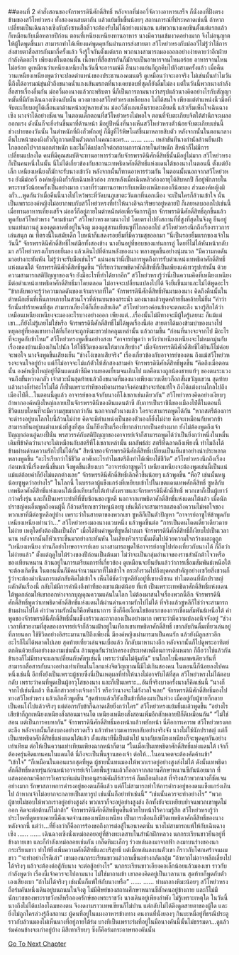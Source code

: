 ##ตอนที่ 2 คำสั่งสอนของจักรพรรดินีศักดิ์สิทธิ์
หลังจากที่ม่ออวี่จัดวางอาหารเสร็จ ก็นั่งลงที่ฝั่งตรงข้ามของสวีโหย่วหรง
ทั้งสองคนสบตากัน แล้วแย้มยิ้มขึ้นน้อยๆ
สถานการณ์ที่ประหลาดเช่นนี้ ถ้าหากเปลี่ยนเป็นเฉินฉางเซิงกับถังซานสือลิ่วจะต้องรับไม่ได้อย่างแน่นอน แต่พวกนางเคยชินตั้งแต่แรกแล้ว
ก็เหมือนกับเมื่อหลายปีก่อน ตอนที่เหนียงเหนียงทานอาหาร นางมีความเข้มงวดอย่างมาก จึงไม่อนุญาตให้ผู้ใดพูดขึ้นมา สามารถทำได้เพียงแค่พูดคุยกันผ่านการส่งสายตา
สวีโหย่วหรงกับม่ออวี่ไม่รู้ว่าใช้การส่งสายตาสื่อสารกันมากี่ครั้งแล้ว จึงรู้ใจกันตั้งแต่แรก พวกนางสามารถมองออกอย่างง่ายดายว่าอีกฝ่ายกำลังคิดอะไร
เพียงแต่ในตอนนั้น เนื้อหาที่สื่อสารกันก็มักจะเป็นอาหารจานไหนอร่อย อาหารจานไหนไม่อร่อย ดูเหมือนว่าเหนียงเหนียงในวันนี้จะอารมณ์ดี ลิ้นนางแอ่นก็ถูกคีบไปถึงสามครั้งแล้ว เมื่อคืนวานเหนียงเหนียงพูดว่าจะปลดตำแหน่งของประธานองคมนตรี ดูเหมือนว่าจะเอาจริง ไม่เช่นนั้นทำไมวันนี้ถึงได้อารมณ์ขุ่นมัวถึงขนาดน้ำแกงเส้นมรกตที่นางเคยชอบที่สุดก็ยังดื่มไม่ลง แต่ในวันนี้พวกนางกำลังสื่อสารเรื่องอื่นกัน
ม่ออวี่มองนางแล้วกะพริบตา นี่ก็เป็นการถามนางว่าสรุปแล้วนางคิดอย่างไรกับสัญญาหมั้นที่มีกับเฉินฉางเซิงฉบับนั้น
ดวงตาของสวีโหย่วหรงเหลือบลง ไม่ได้สนใจ เพียงแต่ตำแหน่งนิ้วมือที่จับตะเกียบอยู่ได้เลื่อนมาด้านหน้าอยู่หลายส่วน
ม่ออวี่สังเกตเห็นรายละเอียดนี้ แล้วเริ่มเห็นใจเฉินฉางเซิง
นางจำได้อย่างชัดเจน ในตอนเด็กตอนที่สวีโหย่วหรงไม่พอใจ ตอนที่จับตะเกียบจิตใต้สำนึกจะเผลอออกแรง ดังนั้นก็จะยิ่งร่นขึ้นมาที่ด้านหน้า มีอยู่ปีหนึ่งที่นางเห็นสวีโหย่วหรงตัวน้อยจับตะเกียบเช่นนี้ ช่วงบ่ายของวันนั้น ในตำหนักที่ผิงกั๋วพักอยู่ ก็มีงูที่ไร้พิษโผล่ขึ้นมาหลายสิบตัว หลังจากนั้นในตอนกลางคืนใบหน้าของผิงกั๋วก็ถูกวาดเป็นตัวตลกในคณะละคร...
......
......
เหล่าขันทีนางกำนัลล้วนยืนเฝ้าไกลออกไปจากนอกตำหนัก และไม่ได้แปลกใจต่อสถานการณ์ภายในตำหนัก สีหน้าก็ไม่มีการเปลี่ยนแปลงใด
คนที่มีคุณสมบัติจะทานอาหารร่วมกับจักรพรรดินีศักดิ์สิทธิ์นั้นมีอยู่ไม่มาก สวีโหย่วหรงก็เป็นคนหนึ่งในนั้น
นี่ไม่ได้เกี่ยวข้องกับสถานะเทพธิดาศักดิ์สิทธิ์แห่งแดนใต้ของนางในตอนนี้ ตั้งแต่ยังเล็ก เหนียงเหนียงก็มักจะรับนางเข้าวัง หลังจากนั้นก็ทานอาหารร่วมกัน ในตอนนั้นนอกจากสวีโหย่วหรง ยังมีม่ออวี่ องค์หญิงผิงกั๋วกับเฉินหลิวอ๋อง ภายหลังเมื่อเฉินหลิวอ๋องอายุได้สิบหกปี ก็อยู่พักภายในพระราชวังน้อยครั้งเป็นอย่างมาก เวลาที่ร่วมทานอาหารกับเหนียงเหนียงเองก็น้อยลง ส่วนองค์หญิงผิงกั๋ว...พูดกันว่าเมื่อคืนนี้นางไปไหว้พระที่วัดบนภูเขาตะวันตกที่นอกเมือง จะเป็นใครก็ล้วนเข้าใจ นั่นเป็นเพราะองค์หญิงไม่อยากพบกับสวีโหย่วหรงที่ทำให้นางอิจฉาริษยาอยู่หลายปี ก็เลยหลบออกไปเช่นนี้
เมื่อทานอาหารเที่ยงเสร็จ ม่ออวี่ก็อยู่ภายในตำหนักต่อเพื่อจัดการฎีกา จักรพรรดินีศักดิ์สิทธิ์ลุกขึ้นแล้วพูดกับสวีโหย่วหรง “ตามข้ามา”
สวีโหย่วหรงตามนางไป โดยตรงไปยังสถานที่ที่สูงที่สุดในจิงตู
ยืนอยู่บนแท่นกานลู่ มองดูตลาดที่อยู่ในจิงตู มองดูสุสานเทียนซูที่ไกลออกไป สวีโหย่วหรงนึกถึงเรื่องราวการเล่นสนุก ณ ที่ตรงนี้ในสมัยเด็ก ใบหน้าก็แสดงรอยยิ้มที่มีความสุขออกมา
“นี่เป็นรอยยิ้มแรกของเจ้าในวันนี้”
จักรพรรดินีศักดิ์สิทธิ์ไพล่มือทั้งสองข้าง นางยืนอยู่ที่ขอบของแท่นการลู่ โดยที่ไม่ได้หันหน้ากลับมา
สวีโหย่วหรงเก็บรอยยิ้มลง แล้วเดินไปที่ด้านหลังของนาง พลางพูดขึ้นอย่างนุ่มนวล “มีความกดดันมาอย่างกะทันหัน ไม่รู้ว่าจะรับมือเช่นไร”
แน่นอนว่านี่เป็นการพูดถึงการรับตำแหน่งเทพธิดาศักดิ์สิทธิ์แห่งแดนใต้
จักรพรรดินีศักดิ์สิทธิ์พูดขึ้น “ที่เรียกว่าเทพธิดาศักดิ์สิทธิ์ก็เป็นเพียงแค่เทวรูปเท่านั้น ด้วยความสามารถสติปัญญาของเจ้า ยังมีอะไรที่ทำได้ยากอีก”
สวีโหย่วหรงรู้ว่านี่เป็นความคิดที่เหนียงเหนียงมีต่อตำแหน่งเทพธิดาศักดิ์สิทธิ์มาโดยตลอด ไม่อาจจะเปลี่ยนแปลงไปได้ จึงยิ้มขึ้นมาและไม่ได้พูดอะไร
“ข้ากลับพอจะรู้ว่าความกดดันของเจ้ามาจากที่ใด” จักรพรรดินีศักดิ์สิทธิ์หันมามองนาง คิดถึงคืนนั้นในตำหนักเย็นที่เห็นภาพภายในสวนโจวที่ด้านบนของสระน้ำ มองนางแล้วพูดคล้ายยิ้มคล้ายไม่ยิ้ม “คำว่ารักนั้นทำร้ายคนที่สุด สามารถเลี่ยงได้ก็เลี่ยงเสียเถิด”
สวีโหย่วหรงค่อนข้างจะตกตะลึง นางรู้สึกได้ว่าเหมือนเหนียงเหนียงจะมองอะไรบางอย่างออก เพียงแต่...เรื่องนั้นไม่มีทางจะมีผู้ใดรู้เลยนะ ก็แม้แต่เขา...ก็ยังไม่รู้เลยไม่ใช่หรือ
จักรพรรดินีศักดิ์สิทธิ์ไม่ได้พูดเรื่องนี้ต่อ สายตาได้มองข้ามบ่าของนางไปหยุดอยู่ที่ยอดเขาทางใต้ที่เกือบจะถูกหิมะขาวปกคลุมเหล่านั้น แล้วถามขึ้น “ก่อนที่นางจะจากไป มีอะไรที่จะพูดกับข้าไหม”
สวีโหย่วหรงพูดขึ้นอย่างสงบ “อาจารย์พูดว่า หวังว่าเหนียงเหนียงจะไม่หมกมุ่นกับเรื่องของบ้านเมืองเกินไปนัก ให้ใช้ชีวิตของตนให้มากเสียบ้าง”
เมื่อจักรพรรดินีศักดิ์สิทธิ์ได้ยินก็ไม่ค่อยจะพอใจ นางจึงพูดขึ้นเสียงเย็น “ช่างโง่เขลาเสียจริง”
เรื่องเกี่ยวข้องกับอาจารย์ของตน ถึงแม้สวีโหย่วหรงจะจนใจอยู่บ้าง แต่ก็ไม่อาจจะไม่แก้ตัวให้สักสองสามคำ
จักรพรรดินีศักดิ์สิทธิ์พูดขึ้น “คิดถึงเมื่อตอนนั้น องค์หญิงใหญ่อยู่ที่ดินแดนต้าซีมีความยอดเยี่ยมจนเกินไป ผลคือนางถูกน้องชายแท้ๆ ของตนระแวงจนถึงขั้นหวาดกลัว เจ้าสวะนั่นสุดท้ายแล้วถึงขนาดที่มองนางเพียงแวบเดียวก็อกสั่นขวัญแขวน สุดท้ายแล้วนางก็ทำอะไรไม่ได้ ก็เป็นเพราะท่าทีของบิดามารดาจึงค่อนข้างจะท้อแท้ใจ ถึงได้แต่งงานไกลไปถึงเมืองไป๋ตี้...ในตอนนี้ดูแล้ว อาจารย์ของเจ้ากับนางก็โง่เขลาเช่นเดียวกัน”
สวีโหย่วหรงคิดอย่างเงียบๆ ถ้าหากองค์หญิงใหญ่กลายเป็นจักรพรรดินีของดินแดนต้าซี กับการเป็นราชินีของเมืองไป๋ตี้ในตอนนี้ ชีวิตแบบไหนที่จะมีความสุขมากกว่ากัน นอกจากตัวนางแล้ว ใครจะสามารถพูดได้กัน
“หากสตรีต้องการจะดำรงอยู่บนโลกใบนี้ล้วนไม่ง่าย คิดจะมีตำแหน่งเป็นของตัวเองก็ยิ่งไม่ง่าย คิดจะเหมือนกับพวกข้า สามารถยืนอยู่บนตำแหน่งที่สูงที่สุด นั่นก็ยิ่งเป็นเรื่องที่ยากลำบากเป็นอย่างมาก ยังไม่ต้องพูดถึงเจ้าปัญญาอ่อนอู๋ฉยงปี้นั่น พรสวรรค์กับสติปัญญาของอาจารย์เจ้าก็สามารถพูดได้ว่าเป็นยิ่งกว่าหนึ่งในหมื่น เดิมทีข้าคิดว่านางจะไม่เหมือนกับสตรีที่โง่เขลาเหล่านั้น ผลลัพธ์ล่ะ สตรีที่ฉลาดถึงเพียงนี้ ทำไมถึงได้ข้ามผ่านด่านความรักไปไม่ได้กัน”
สีหน้าของจักรพรรดินีศักดิ์สิทธิ์เปลี่ยนเป็นเย็นชาอย่างน่าประหลาด พลางพูดขึ้น “อะไรเรียกว่าใช้ชีวิต อาศัยอะไรทำไมสตรีถึงทำได้เพียงใช้ชีวิต”
สวีโหย่วหรงนึกถึงเรื่องก่อนหน้านี้เรื่องหนึ่งขึ้นมา จึงพูดขึ้นเสียงเบา “อาจารย์อาซูพูดไว้ เหนียงเหนียงจะต้องพูดเช่นนี้เป็นแน่ แม้แต่ถ้อยคำก็ยังไม่แตกต่างเลย”
จักรพรรดินีศักดิ์สิทธิ์เลิกคิ้วขึ้นน้อยๆ แล้วพูดขึ้น “หือ? เช่นนั้นหนูน้อยซูพูดว่าอย่างไร”
ในโลกนี้ ในบรรดาผู้แข็งแกร่งที่เหยียบเข้าไปในเขตแดนเทพศักดิ์สิทธิ์ ซูหลีกับเทพธิดาศักดิ์สิทธิ์แห่งแดนใต้เมื่อเทียบกับใต้เท้าสังฆราชและจักรพรรดินีศักดิ์สิทธิ์ พวกเขาก็เป็นผู้เยาว์กว่าครึ่งรุ่น และก็เป็นเพราะท่าทีที่ซับซ้อนของซูหลี นอกจากเทพธิดาศักดิ์สิทธิ์แห่งแดนใต้แล้ว เมื่อนักปราชญ์คนอื่นพูดถึงคนผู้นี้ ก็ล้วนเรียกเขาว่าหนูน้อยซู เช่นนี้ถึงจะสามารถแสดงถึงความไม่พอใจของพวกเขาที่มีต่อซูหลีอยู่บ้าง
เพราะว่าในสายตาของพวกเขา ซูหลีก็เป็นตัวปัญหา
“อาจารย์อาซูให้ข้าพูดกับเหนียงเหนียงท่านว่า...” สวีโหย่วหรงมองนางแวบหนึ่ง แล้วพูดขึ้นต่อ “การเป็นคนโดดเดี่ยวเดียวดายไม่ง่าย เหตุใดยังต้องฝืนเป็นอีก”
เมื่อได้ยินคำพูดที่ซูหลีฝากมา จักรพรรดินีศักดิ์สิทธิ์ก็เงียบไปเป็นเวลานาน หลังจากนั้นก็หัวเราะขึ้นมาอย่างกะทันหัน ในเสียงหัวเราะนั้นเต็มไปด้วยความใจกว้างและดูถูก
“เหนียงเหนียง ท่านก็อย่าโทษอาจารย์เลย นางสามารถพูดให้อาจารย์อาซูไปท่องเที่ยวกับนางได้ ก็ถือว่าไม่ง่ายแล้ว”
ตั้งแต่ฤดูใบไม้ร่วงของปีก่อนเป็นต้นมา ไม่ว่าจะเป็นกลุ่มอำนาจของราชสำนักต้าโจวหรือของเทียนหนาน ล้วนอยู่ในการเตรียมการที่เกี่ยวข้อง ดูเหมือนจะยืนยันแล้วว่าการเชื่อมสัมพันธ์เหนือใต้จะต้องเกิดขึ้น ในตอนนั้นก็มีคนจำนวนมากที่ไม่เข้าใจ กระทั่งรวมไปถึงบุคคลสำคัญอย่างเซวียสิ่งชวนก็รู้ว่าจะต้องดำเนินการแต่กลับคิดไม่เข้าใจ เห็นได้ชัดว่าซูหลียังอยู่ที่เขาหลีซาน ทำไมตอนที่นักปราชญ์ผลักดันเรื่องนี้ กลับไม่มีการคำนึงถึงท่าทีของเขาแม้แต่น้อย
ที่แท้ เป็นเพราะเทพธิดาศักดิ์สิทธิ์แห่งแดนใต้พูดกล่อมให้เขาออกห่างจากบุญคุณความแค้นในโลก ไม่ต้องมาสนใจเรื่องพวกนี้อีก
จักรพรรดินีศักดิ์สิทธิ์พูดว่าเทพธิดาศักดิ์สิทธิ์แห่งแดนใต้ผ่านด่านความรักไปไม่ได้ ที่จริงแล้วซูหลีก็ใช่ว่าจะสามารถข้ามผ่านไปได้
คำว่าความรักนั่นก็คือพันธนาการ ซึ่งก็คือเงื่อนไขข้อแรกของการเชื่อมสัมพันธ์เหนือใต้
คำพูดของจักรพรรดินีศักดิ์สิทธิ์นั้นแข็งกร้าวและถากถางเป็นอย่างมาก เพราะว่ามีความปลงอนิจจังอยู่ “ช่วงเวลาที่สวยงามที่สุดของอาจารย์เจ้าก็ล้วนเฝ้าอยู่ในเทือกเขาเทพธิดาศักดิ์สิทธิ์ เขากลับกินดื่มเที่ยวเล่นอยู่ที่ภายนอก ใช้ชีวิตอย่างอิสระมานานปีถึงเพียงนี้ มีองค์หญิงเผ่ามารมาเป็นคนรัก แล้วยังมีลูกสาวอีก อะไรก็ไม่ได้พลาดไปเลย สุดท้ายเที่ยวเล่นจนเบื่อแล้ว ก็กลับมาหานางอีก หลังจากนั้นก็ไปดูพระอาทิตย์ตกดินด้วยกันอย่างงดงามเช่นนั้น ล้วนพูดกันว่าปกครองประเทศเหมือนการเดินหมาก ก็ถือว่าใช่แล้วกัน ข้าเองก็ไม่มีทางจะแลกเปลี่ยนกับศัตรูเช่นนี้ เพราะว่ามันไม่คุ้มกัน”
บนโลกใบนี้คนเพศเดียวกันที่สามารถสื่อสารกับนางอย่างเท่าเทียมในโลกแห่งจิตวิญญาณนี้มีไม่เกินสองคน ในตอนนี้ก็น้อยลงไปคนหนึ่งเช่นนี้ อีกทั้งยังเป็นเพราะผู้ชายซึ่งนี่เป็นเหตุผลที่ทำให้นางไม่อาจรับได้ที่สุด
สวีโหย่วหรงไม่ได้ตอบกลับ เพราะว่าคนที่พูดเป็นผู้อาวุโสของนาง และก็เป็นเพราะ...อันที่จริงบางครั้งนางก็คิดเช่นนี้
“นางก็จากไปเช่นนี้แล้ว ทิ้งเด็กสาวอย่างเจ้าเอาไว้ หรือว่านางจะไม่กังวลใจเลย”
จักรพรรดินีศักดิ์สิทธิ์มองไปทางสวีโหย่วหรง แล้วเลิกคิ้วพูดขึ้น “สุดท้ายแล้วก็ยังเป็นข้าที่ต้องมาเป็นห่วง เมื่ออยู่กับผู้ชายก็กลายเป็นคนโง่ไปแล้วจริงๆ แต่ต่อกรกับข้าก็ฉลาดเสียยิ่งกว่าใคร”
สวีโหย่วหรงแย้มยิ้มแล้วพูดขึ้น “อย่างไรเสียข้าก็ถูกเหนียงเหนียงสั่งสอนมาจนโต เหนียงเหนียงสั่งสอนเพิ่มอีกสักหลายปีก็ดีเหมือนกัน”
“ไม่ใช่สอน แต่เป็นการคบหากัน”
จักรพรรดินีศักดิ์สิทธิ์มองหน้าแล้วพยักหน้า นี่คือการเคารพ
สวีโหย่วหรงตกตะลึง หลังจากนั้นก็สงบลงอย่างรวดเร็ว แล้วทำความเคารพกลับอย่างจริงจัง
นางไม่ใช่นักปราชญ์ แต่ก็เป็นเทพธิดาศักดิ์สิทธิ์แห่งแดนใต้แล้ว
ตั้งแต่นาทีนี้เป็นต้นไป นางกับเหนียงเหนียงก็จะพูดคุยกันอย่างเท่าเทียม ต่อให้เป็นความเท่าเทียมเพียงฉากหน้าก็ตาม
“ในเมื่อเป็นเทพธิดาศักดิ์สิทธิ์แห่งแดนใต้ เจ้าก็ต้องครุ่นคิดแทนคนในแดนใต้ นี่ถึงจะเป็นพื้นฐานของเจ้า ต่อให้...ในอนาคตจะต้องคัดค้านข้า”
“เข้าใจ”
“ก็เหมือนในตอนแรกสุดที่พูด ผู้ชายนั้นทนมองให้พวกเราอยู่อย่างสูงส่งไม่ได้ ดังนั้นเทพธิดาศักดิ์สิทธิ์หลายรุ่นก่อนหน้าอาจารย์เจ้าโดยพื้นฐานแล้วก็ออกจากสถานศึกษาหนานซีกันน้อยมาก ที่แสดงออกมาคือการวิเคราะห์แผ่นป้ายอนุสรณ์คัมภีร์สวรรค์ ลืมเลือนกิเลส ที่จริงแล้วพวกนางก็ชัดเจนอย่างมาก รักษาสภาพการดำรงอยู่ของตนก็ดีแล้ว แต่ก็ไม่สามารถทำให้การดำรงอยู่ของตนแข็งแกร่งเกินไป ถ้าหากเจ้าไม่อยากจะกลายเป็นเทวรูป เช่นนั้นก็อย่าทำเช่นนี้”
“เช่นนั้นควรจะทำอย่างไร”
“พวกผู้ชายไม่ชอบให้พวกเราอยู่อย่างสูงส่ง พวกเราก็จะอยู่อย่างสูงส่ง อีกทั้งยังจะเหยียบย่ำจนพวกเขาพูดไม่ออก คิดจะต่อต้านก็ไม่กล้า”
จักรพรรดินีศักดิ์สิทธิ์พูดขึ้นด้วยใบหน้าไร้ความรู้สึก
สวีโหย่วหรงรู้ว่าประโยคที่ดูหยาบคายนี้คือเจตจำนงของเหนียงเหนียง เป็นการเตือนถึงชีวิตเทพธิดาศักดิ์สิทธิ์ของนางหลังจากนี้ แต่ว่า...ที่ยิ่งกว่าก็คือการร้องขอถึงการต่อสู้ในอนาคตนั่น
นางไม่สามารถแพ้ให้กับเฉินฉางเซิง
......
......
เฉินฉางเซิงนั่งเหม่อลอยอยู่ที่ข้างทะเลสาบในสำนักฝึกหลวง
นกกระเรียนขาวยืนอยู่ที่ข้างกายเขา และก็กำลังเหม่อลอยเช่นกัน
เกล็ดหิมะเล็กๆ ร่วงหล่นลงมาจากฟ้า ลงมาบนร่างของนกกระเรียนขาว ทำให้ยิ่งเพิ่มความศักดิ์สิทธิ์และบริสุทธิ์ แต่เมื่อหล่นลงบนตัวเขา ก็ราวกับโศกเศร้าจนผมขาว
“จะทำอย่างไรดีเล่า” เขามองนกกระเรียนขาวแล้วถามขึ้นอย่างกลัดกลุ้ม “ถ้าหากไม่อาจหลีกเลี่ยงไปได้จริงๆ แล้วจะต้องต่อสู้กับนาง จะต่อสู้อย่างไร”
นกกระเรียนขาวเอียงคอเล็กน้อยแล้วมองเขา ราวกับกำลังพูดว่า เรื่องนี้เจ้าควรจะไปถามนาง ไม่ใช่มาถามข้า
เขาลองคิดอยู่เป็นเวลานาน สุดท้ายก็พูดกับตัวเองเสียงเบา “ถ้าไม่ได้จริงๆ เช่นนั้นก็แพ้ให้กับนางหรือ”
......
......
ท่ามกลางหิมะน้อยๆ สวีโหย่วหรงถือร่มคันหนึ่งเดินอยู่บนถนนในจิงตู
ไม่มีศิษย์ของสถานศึกษาหนานซีสักคนอยู่ข้างกาย และก็ไม่มีนักบวชของพระราชวังหลีหรือองครักษ์ของพระราชวัง นางเดินอยู่เพียงลำพัง
ไม่รู้เพราะเหตุใด ในวันนี้นางถึงไม่ได้แปลงโฉมของตน จึงงดงามราวเทพเซียนก็ไม่ปาน แต่กลับไม่ได้ดึงดูดสายตาของผู้ใด และยิ่งไม่ถูกใครล่วงรู้ถึงสถานะ
ผู้คนที่อยู่ในแผงอาหารข้างทาง คนงานที่นั่งยองๆ กินบะหมี่อยู่ที่ธรณีประตู ราวกับล้วนมองไม่เห็นนางที่อยู่ภายใต้ร่ม
บางทีเป็นเพราะร่มที่อยู่ในมือนางคันนี้นั้นไม่ธรรมดา...ดูแล้วร่มค่อนข้างจะเก่าอยู่บ้าง มีสีเทาเรียบๆ ซึ่งก็คือร่มกระดาษทองคันนั้น


[Go To Next Chapter]( ./512.md)